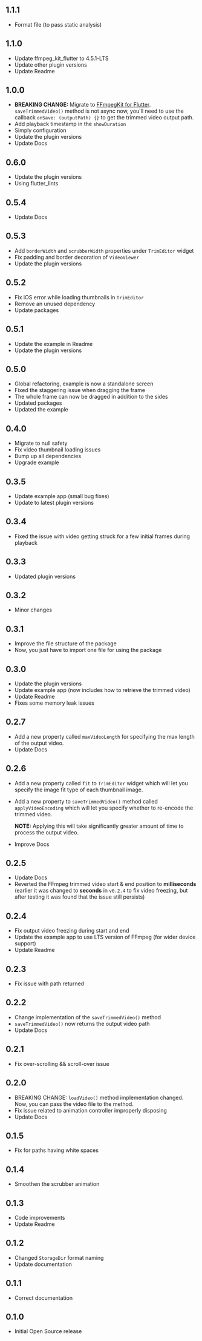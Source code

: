 ## 1.1.1

* Format file (to pass static analysis)

## 1.1.0

* Update ffmpeg_kit_flutter to 4.5.1-LTS
* Update other plugin versions
* Update Readme

## 1.0.0

* **BREAKING CHANGE:** Migrate to [FFmpegKit for Flutter](https://pub.dev/packages/ffmpeg_kit_flutter).
  `saveTrimmedVideo()` method is not async now, you'll need to use the callback `onSave: (outputPath) {}` to get the trimmed video output path.
* Add playback timestamp in the `showDuration`
* Simply configuration
* Update the plugin versions
* Update Docs

## 0.6.0

* Update the plugin versions
* Using flutter_lints

## 0.5.4

* Update Docs

## 0.5.3

* Add `borderWidth` and `scrubberWidth` properties under `TrimEditor` widget
* Fix padding and border decoration of `VideoViewer`
* Update the plugin versions

## 0.5.2

* Fix iOS error while loading thumbnails in `TrimEditor`
* Remove an unused dependency
* Update packages

## 0.5.1

* Update the example in Readme
* Update the plugin versions

## 0.5.0

* Global refactoring, example is now a standalone screen
* Fixed the staggering issue when dragging the frame
* The whole frame can now be dragged in addition to the sides
* Updated packages
* Updated the example

## 0.4.0

* Migrate to null safety
* Fix video thumbnail loading issues
* Bump up all dependencies
* Upgrade example

## 0.3.5

* Update example app (small bug fixes)
* Update to latest plugin versions

## 0.3.4

* Fixed the issue with video getting struck for a few initial frames during playback

## 0.3.3

* Updated plugin versions

## 0.3.2

* Minor changes

## 0.3.1

* Improve the file structure of the package
* Now, you just have to import one file for using the package

## 0.3.0

* Update the plugin versions
* Update example app (now includes how to retrieve the trimmed video)
* Update Readme
* Fixes some memory leak issues

## 0.2.7

* Add a new property called `maxVideoLength` for specifying the max length of the output video.
* Update Docs

## 0.2.6

* Add a new property called `fit` to `TrimEditor` widget which will let you specify the image fit type of each thumbnail image.
* Add a new property to `saveTrimmedVideo()` method called `applyVideoEncoding` which will let you specify whether to re-encode the trimmed video. 
  
  **NOTE:** Applying this will take significantly greater amount of time to process the output video.

* Improve Docs

## 0.2.5

* Update Docs
* Reverted the FFmpeg trimmed video start & end position to **milliseconds** (earlier it was changed to **seconds** in `v0.2.4` to fix video freezing, but after testing it was found that the issue still persists)

## 0.2.4

* Fix output video freezing during start and end
* Update the example app to use LTS version of FFmpeg (for wider device support)
* Update Readme

## 0.2.3

* Fix issue with path returned

## 0.2.2

* Change implementation of the `saveTrimmedVideo()` method
* `saveTrimmedVideo()` now returns the output video path
* Update Docs

## 0.2.1

* Fix over-scrolling && scroll-over issue

## 0.2.0

* BREAKING CHANGE: `loadVideo()` method implementation changed.
  Now, you can pass the video file to the method.
* Fix issue related to animation controller improperly disposing
* Update Docs

## 0.1.5

* Fix for paths having white spaces

## 0.1.4

* Smoothen the scrubber animation

## 0.1.3

* Code improvements
* Update Readme

## 0.1.2

* Changed `StorageDir` format naming
* Update documentation

## 0.1.1

* Correct documentation

## 0.1.0

* Initial Open Source release
